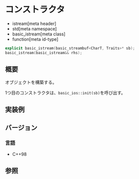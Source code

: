 # コンストラクタ
* istream[meta header]
* std[meta namespace]
* basic_istream[meta class]
* function[meta id-type]

```cpp
explicit basic_istream(basic_streambuf<CharT, Traits>* sb);
basic_istream(basic_istream&& rhs);
```

## 概要
オブジェクトを構築する。

1つ目のコンストラクタは、`basic_ios::init(sb)`を呼び出す。

## 実装例

## バージョン
### 言語
- C++98

## 参照
